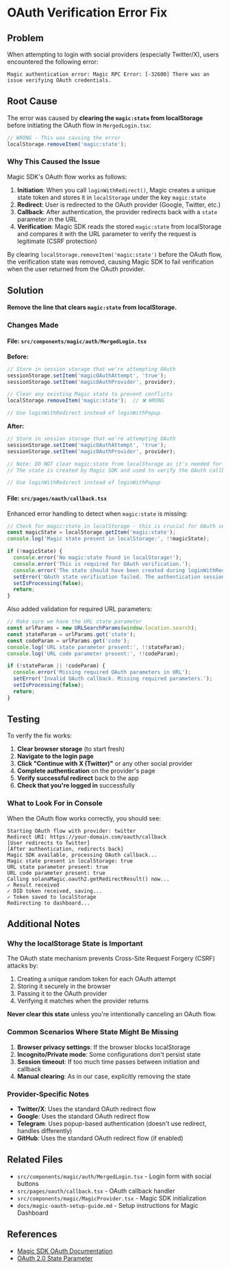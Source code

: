 # OAuth Verification Error Fix

## Problem

When attempting to login with social providers (especially Twitter/X), users encountered the following error:

```
Magic authentication error: Magic RPC Error: [-32600] There was an issue verifying OAuth credentials.
```

## Root Cause

The error was caused by **clearing the `magic:state` from localStorage** before initiating the OAuth flow in `MergedLogin.tsx`:

```typescript
// WRONG - This was causing the error
localStorage.removeItem('magic:state');
```

### Why This Caused the Issue

Magic SDK's OAuth flow works as follows:

1. **Initiation**: When you call `loginWithRedirect()`, Magic creates a unique state token and stores it in `localStorage` under the key `magic:state`
2. **Redirect**: User is redirected to the OAuth provider (Google, Twitter, etc.)
3. **Callback**: After authentication, the provider redirects back with a `state` parameter in the URL
4. **Verification**: Magic SDK reads the stored `magic:state` from localStorage and compares it with the URL parameter to verify the request is legitimate (CSRF protection)

By clearing `localStorage.removeItem('magic:state')` before the OAuth flow, the verification state was removed, causing Magic SDK to fail verification when the user returned from the OAuth provider.

## Solution

**Remove the line that clears `magic:state` from localStorage.**

### Changes Made

#### File: `src/components/magic/auth/MergedLogin.tsx`

**Before:**
```typescript
// Store in session storage that we're attempting OAuth
sessionStorage.setItem('magicOAuthAttempt', 'true');
sessionStorage.setItem('magicOAuthProvider', provider);

// Clear any existing Magic state to prevent conflicts
localStorage.removeItem('magic:state');  // ❌ WRONG

// Use loginWithRedirect instead of loginWithPopup
```

**After:**
```typescript
// Store in session storage that we're attempting OAuth
sessionStorage.setItem('magicOAuthAttempt', 'true');
sessionStorage.setItem('magicOAuthProvider', provider);

// Note: DO NOT clear magic:state from localStorage as it's needed for OAuth verification
// The state is created by Magic SDK and used to verify the OAuth callback

// Use loginWithRedirect instead of loginWithPopup
```

#### File: `src/pages/oauth/callback.tsx`

Enhanced error handling to detect when `magic:state` is missing:

```typescript
// Check for magic:state in localStorage - this is crucial for OAuth verification
const magicState = localStorage.getItem('magic:state');
console.log('Magic state present in localStorage:', !!magicState);

if (!magicState) {
  console.error('No magic:state found in localStorage!');
  console.error('This is required for OAuth verification.');
  console.error('The state should have been created during loginWithRedirect.');
  setError('OAuth state verification failed. The authentication session may have expired. Please try logging in again.');
  setIsProcessing(false);
  return;
}
```

Also added validation for required URL parameters:

```typescript
// Make sure we have the URL state parameter
const urlParams = new URLSearchParams(window.location.search);
const stateParam = urlParams.get('state');
const codeParam = urlParams.get('code');
console.log('URL state parameter present:', !!stateParam);
console.log('URL code parameter present:', !!codeParam);

if (!stateParam || !codeParam) {
  console.error('Missing required OAuth parameters in URL');
  setError('Invalid OAuth callback. Missing required parameters.');
  setIsProcessing(false);
  return;
}
```

## Testing

To verify the fix works:

1. **Clear browser storage** (to start fresh)
2. **Navigate to the login page**
3. **Click "Continue with X (Twitter)"** or any other social provider
4. **Complete authentication** on the provider's page
5. **Verify successful redirect** back to the app
6. **Check that you're logged in** successfully

### What to Look For in Console

When the OAuth flow works correctly, you should see:

```
Starting OAuth flow with provider: twitter
Redirect URI: https://your-domain.com/oauth/callback
[User redirects to Twitter]
[After authentication, redirects back]
Magic SDK available, processing OAuth callback...
Magic state present in localStorage: true
URL state parameter present: true
URL code parameter present: true
Calling solanaMagic.oauth2.getRedirectResult() now...
✓ Result received
✓ DID token received, saving...
✓ Token saved to localStorage
Redirecting to dashboard...
```

## Additional Notes

### Why the localStorage State is Important

The OAuth state mechanism prevents Cross-Site Request Forgery (CSRF) attacks by:

1. Creating a unique random token for each OAuth attempt
2. Storing it securely in the browser
3. Passing it to the OAuth provider
4. Verifying it matches when the provider returns

**Never clear this state** unless you're intentionally canceling an OAuth flow.

### Common Scenarios Where State Might Be Missing

1. **Browser privacy settings**: If the browser blocks localStorage
2. **Incognito/Private mode**: Some configurations don't persist state
3. **Session timeout**: If too much time passes between initiation and callback
4. **Manual clearing**: As in our case, explicitly removing the state

### Provider-Specific Notes

- **Twitter/X**: Uses the standard OAuth redirect flow
- **Google**: Uses the standard OAuth redirect flow
- **Telegram**: Uses popup-based authentication (doesn't use redirect, handles differently)
- **GitHub**: Uses the standard OAuth redirect flow (if enabled)

## Related Files

- `src/components/magic/auth/MergedLogin.tsx` - Login form with social buttons
- `src/pages/oauth/callback.tsx` - OAuth callback handler
- `src/components/magic/MagicProvider.tsx` - Magic SDK initialization
- `docs/magic-oauth-setup-guide.md` - Setup instructions for Magic Dashboard

## References

- [Magic SDK OAuth Documentation](https://magic.link/docs/authentication/login-methods/social-logins)
- [OAuth 2.0 State Parameter](https://auth0.com/docs/secure/attack-protection/state-parameters)

